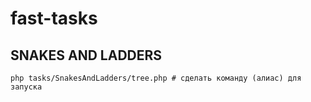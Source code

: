 # fast-tasks

## SNAKES AND LADDERS

    php tasks/SnakesAndLadders/tree.php # сделать команду (алиас) для запуска
